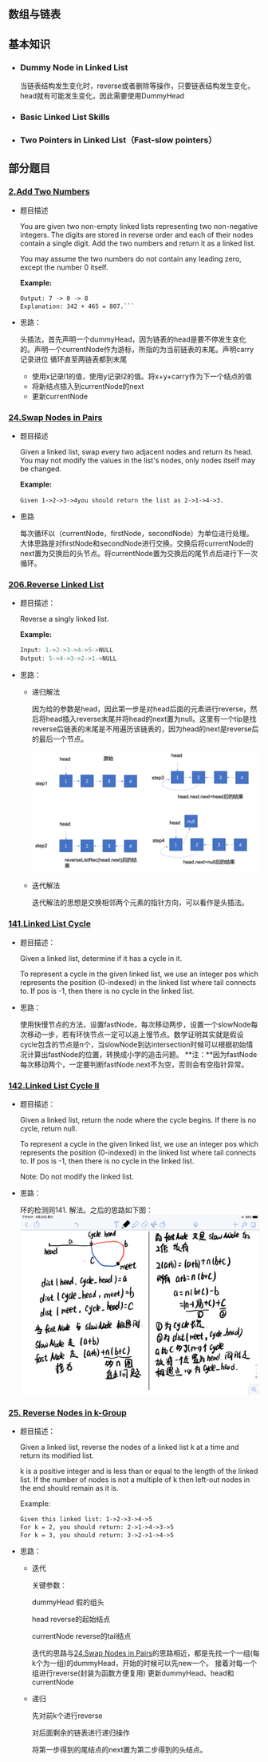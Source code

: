 ## 数组与链表

## 基本知识

- ### Dummy Node in Linked List

  当链表结构发生变化时，reverse或者删除等操作，只要链表结构发生变化，head就有可能发生变化，因此需要使用DummyHead

- ### Basic Linked List Skills

- ### Two Pointers in Linked List（Fast-slow pointers）



## 部分题目

### [2.Add Two Numbers](./2.add-two-numbers.java)

- 题目描述

  You are given two non-empty linked lists representing two non-negative integers. The digits are stored in reverse order and each of their nodes contain a single digit. Add the two numbers and return it as a linked list.

  You may assume the two numbers do not contain any leading zero, except the number 0 itself.

  **Example:**

  ```Input: (2 -> 4 -> 3) + (5 -> 6 -> 4)
  Output: 7 -> 0 -> 8
  Explanation: 342 + 465 = 807.```

- 思路：

  头插法，首先声明一个dummyHead，因为链表的head是要不停发生变化的。声明一个currentNode作为游标，所指的为当前链表的末尾。声明carry记录进位
  循环直至两链表都到末尾
    - 使用x记录l1的值，使用y记录l2的值。将x+y+carry作为下一个结点的值
    - 将新结点插入到currentNode的next
    - 更新currentNode

### [24.Swap Nodes in Pairs](./24.swap-nodes-in-pairs.java)

- 题目描述

  Given a linked list, swap every two adjacent nodes and return its head.
  You may not modify the values in the list's nodes, only nodes itself may be changed.

  **Example:**  

  ```Given 1->2->3->4you should return the list as 2->1->4->3.```

- 思路

  每次循环以（currentNode，firstNode，secondNode）为单位进行处理。大体思路是对firstNode和secondNode进行交换。交换后将currentNode的next置为交换后的头节点。将currentNode置为交换后的尾节点后进行下一次循环。

  

### [206.Reverse Linked List](./206.reverse-linked-list.java)

- 题目描述：

  Reverse a singly linked list.

  **Example:**

  ```java
  Input: 1->2->3->4->5->NULL
  Output: 5->4->3->2->1->NULL
  ```

- 思路：

  - 递归解法

    因为给的参数是head，因此第一步是对head后面的元素进行reverse，然后将head插入reverse末尾并将head的next置为null。这里有一个tip是找reverse后链表的末尾是不用遍历该链表的，因为head的next是reverse后的最后一个节点。

    ![](./pics/revese_rec.png)

  - 迭代解法

    迭代解法的思想是交换相邻两个元素的指针方向，可以看作是头插法。

### [141.Linked List Cycle](./141.linked-list-cycle.java)

- 题目描述：

  Given a linked list, determine if it has a cycle in it.

  To represent a cycle in the given linked list, we use an integer pos which represents the position (0-indexed) in the linked list where tail connects to. If pos is -1, then there is no cycle in the linked list.

- 思路：

  使用快慢节点的方法，设置fastNode，每次移动两步，设置一个slowNode每次移动一步，若有环快节点一定可以追上慢节点。数学证明其实就是假设cycle包含的节点是n个，当slowNode到达intersection时候可以根据初始情况计算出fastNode的位置，转换成小学的追击问题。
  **注：**因为fastNode每次移动两个，一定要判断fastNode.next不为空，否则会有空指针异常。

### [142.Linked List Cycle II](./142.linked-list-cycle-ii.java)

- 题目描述：

  Given a linked list, return the node where the cycle begins. If there is no cycle, return null.

  To represent a cycle in the given linked list, we use an integer pos which represents the position (0-indexed) in the linked list where tail connects to. If pos is -1, then there is no cycle in the linked list.

  Note: Do not modify the linked list.

- 思路：

  环的检测同141. 解法。之后的思路如下图：
  ![cycle_detect](./pics/cycle_detect.png)

### [25. Reverse Nodes in k-Group](./25.reverse-nodes-in-k-group.java)

- 题目描述：

  Given a linked list, reverse the nodes of a linked list k at a time and return its modified list.
  
  k is a positive integer and is less than or equal to the length of the linked list. If the number of nodes is not a multiple of k then left-out nodes in the end should remain as it is.

  Example:
  ```
  Given this linked list: 1->2->3->4->5
  For k = 2, you should return: 2->1->4->3->5
  For k = 3, you should return: 3->2->1->4->5
  ```

- 思路：
  - 迭代

    关键参数：

    dummyHead 假的组头

    head reverse的起始结点

    currentNode reverse的tail结点

    迭代的思路与[24.Swap Nodes in Pairs](https://leetcode.com/problems/swap-nodes-in-pairs/)的思路相近，都是先找一个一组(每k个为一组)的dummyHead，开始的时候可以先new一个。
    接着对每一个组进行reverse(封装为函数方便复用)
    更新dummyHead、head和currentNode

  - 递归

    先对前k个进行reverse

    对后面剩余的链表进行递归操作

    将第一步得到的尾结点的next置为第二步得到的头结点。




